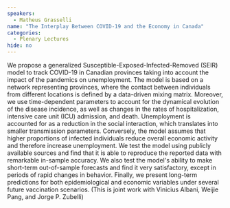 ```yaml
---
speakers:
  - Matheus Grasselli
name: "The Interplay Between COVID-19 and the Economy in Canada"
categories:
  - Plenary Lectures
hide: no
---
```

We propose a generalized Susceptible-Exposed-Infected-Removed (SEIR) model to track COVID-19 in Canadian provinces taking into account the impact of the pandemics on unemployment. The model is based on a network representing provinces, where the contact between individuals from different locations is defined by a data-driven mixing matrix. Moreover, we use time-dependent parameters to account for the dynamical evolution of the disease incidence, as well as changes in the rates of hospitalization, intensive care unit (ICU) admission, and death. Unemployment is accounted for as a reduction in the social interaction, which translates into smaller transmission parameters. Conversely, the model assumes that higher proportions of infected individuals reduce overall economic activity and therefore increase unemployment. We test the model using publicly available sources and find that it is able to reproduce the reported data with remarkable in-sample accuracy. We also test the model's ability to make short-term out-of-sample forecasts and find it very satisfactory, except in periods of rapid changes in behavior. Finally, we present long-term predictions for both epidemiological and economic variables under several future vaccination scenarios. (This is joint work with Vinicius Albani, Weijie Pang, and Jorge P. Zubelli)  
